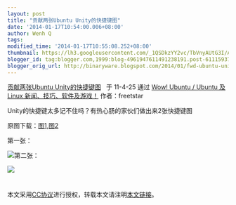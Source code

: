 ```yaml
---
layout: post
title: "贡献两张Ubuntu Unity的快捷键图"
date: '2014-01-17T10:54:00.006+08:00'
author: Wenh Q
tags:
modified_time: '2014-01-17T10:55:08.252+08:00'
thumbnail: https://lh3.googleusercontent.com/_1QSDkzYY2vc/TbVnyAUtG3I/AAAAAAAAEGo/xbI3PnYNEkw/s72-c/cbjs0.resized.png
blogger_id: tag:blogger.com,1999:blog-4961947611491238191.post-6111593714568138684
blogger_orig_url: http://binaryware.blogspot.com/2014/01/fwd-ubuntu-unity.html
---
```

[贡献两张Ubuntu
Unity的快捷键图](http://wowubuntu.com/2-ubuntu-unity-keyboard-shorcuts.html) 
 于 11-4-25 通过 [Wow! Ubuntu / Ubuntu 及 Linux
新闻、技巧、软件及游戏！](http://wowubuntu.com/) 作者：freetstar


Unity的快捷键太多记不住吗？有热心肠的家伙们做出来2张快捷键图

原图下载：[图1](http://i.imgur.com/cbjs0.png),[图2](http://i.imgur.com/ddQ7n.png)

第一张：

![](https://lh3.googleusercontent.com/_1QSDkzYY2vc/TbVnyAUtG3I/AAAAAAAAEGo/xbI3PnYNEkw/cbjs0.resized.png)第二张：

![](https://lh6.googleusercontent.com/_1QSDkzYY2vc/TbVnyP_UhxI/AAAAAAAAEGk/MtEbIQlfU24/ddQ7n.resized.png)

#
本文采用[CC协议](http://creativecommons.org/licenses/by/2.5/cn/)进行授权，转载本文请注明[本文链接](http://wowubuntu.com/2-ubuntu-unity-keyboard-shorcuts.html)。
